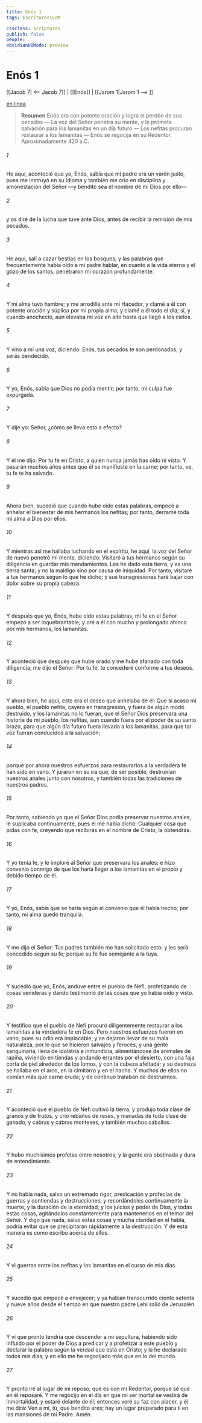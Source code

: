 ```yaml
---
title: Enós 1
tags: Escrituras\LdM

cssclass: scriptures
publish: false
people:
obsidianUIMode: preview
---
```


# Enós 1
[[Jacob 7| <-- Jacob 7]] | [[Enós]] | [[Jarom 1|Jarom 1 --> ]]

[en línea](https://churchofjesuschrist.org/study/scriptures/bofm/enos/1?lang=spa)

> __Resumen__
Enós ora con potente oración y logra el perdón de sus pecados — La voz del Señor penetra su mente, y le promete salvación para los lamanitas en un día futuro — Los nefitas procuran restaurar a los lamanitas — Enós se regocija en su Redentor. Aproximadamente 420 a.C.

###### 1 
He aquí, aconteció que yo, Enós, sabía que mi padre era un varón justo, pues me instruyó en su idioma y también me crio en disciplina y amonestación del Señor —y bendito sea el nombre de mi Dios por ello—

###### 2 
y os diré de la lucha que tuve ante Dios, antes de recibir la remisión de mis pecados.

###### 3 
He aquí, salí a cazar bestias en los bosques; y las palabras que frecuentemente había oído a mi padre hablar, en cuanto a la vida eterna y el gozo de los santos, penetraron mi corazón profundamente.

###### 4 
Y mi alma tuvo hambre; y me arrodillé ante mi Hacedor, y clamé a él con potente oración y súplica por mi propia alma; y clamé a él todo el día; sí, y cuando anocheció, aún elevaba mi voz en alto hasta que llegó a los cielos.

###### 5 
Y vino a mí una voz, diciendo: Enós, tus pecados te son perdonados, y serás bendecido.

###### 6 
Y yo, Enós, sabía que Dios no podía mentir; por tanto, mi culpa fue expurgada.

###### 7 
Y dije yo: Señor, ¿cómo se lleva esto a efecto?

###### 8 
Y él me dijo: Por tu fe en Cristo, a quien nunca jamás has oído ni visto. Y pasarán muchos años antes que él se manifieste en la carne; por tanto, ve, tu fe te ha salvado.

###### 9 
Ahora bien, sucedió que cuando hube oído estas palabras, empecé a anhelar el bienestar de mis hermanos los nefitas; por tanto, derramé toda mi alma a Dios por ellos.

###### 10 
Y mientras así me hallaba luchando en el espíritu, he aquí, la voz del Señor de nuevo penetró mi mente, diciendo: Visitaré a tus hermanos según su diligencia en guardar mis mandamientos. Les he dado esta tierra, y es una tierra santa; y no la maldigo sino por causa de iniquidad. Por tanto, visitaré a tus hermanos según lo que he dicho; y sus transgresiones haré bajar con dolor sobre su propia cabeza.

###### 11 
Y después que yo, Enós, hube oído estas palabras, mi fe en el Señor empezó a ser inquebrantable; y oré a él con mucho y prolongado ahínco por mis hermanos, los lamanitas.

###### 12 
Y aconteció que después que hube orado y me hube afanado con toda diligencia, me dijo el Señor: Por tu fe, te concederé conforme a tus deseos.

###### 13 
Y ahora bien, he aquí, este era el deseo que anhelaba de él: Que si acaso mi pueblo, el pueblo nefita, cayera en transgresión, y fuera de algún modo destruido, y los lamanitas no lo fueran, que el Señor Dios preservara una historia de mi pueblo, los nefitas, aun cuando fuera por el poder de su santo brazo, para que algún día futuro fuera llevada a los lamanitas, para que tal vez fueran conducidos a la salvación;

###### 14 
porque por ahora nuestros esfuerzos para restaurarlos a la verdadera fe han sido en vano. Y juraron en su ira que, de ser posible, destruirían nuestros anales junto con nosotros, y también todas las tradiciones de nuestros padres.

###### 15 
Por tanto, sabiendo yo que el Señor Dios podía preservar nuestros anales, le suplicaba continuamente, pues él me había dicho: Cualquier cosa que pidas con fe, creyendo que recibirás en el nombre de Cristo, la obtendrás.

###### 16 
Y yo tenía fe, y le imploré al Señor que preservara los anales; e hizo convenio conmigo de que los haría llegar a los lamanitas en el propio y debido tiempo de él.

###### 17 
Y yo, Enós, sabía que se haría según el convenio que él había hecho; por tanto, mi alma quedó tranquila.

###### 18 
Y me dijo el Señor: Tus padres también me han solicitado esto; y les será concedido según su fe; porque su fe fue semejante a la tuya.

###### 19 
Y sucedió que yo, Enós, anduve entre el pueblo de Nefi, profetizando de cosas venideras y dando testimonio de las cosas que yo había oído y visto.

###### 20 
Y testifico que el pueblo de Nefi procuró diligentemente restaurar a los lamanitas a la verdadera fe en Dios. Pero nuestros esfuerzos fueron en vano, pues su odio era implacable, y se dejaron llevar de su mala naturaleza, por lo que se hicieron salvajes y feroces, y una gente sanguinaria, llena de idolatría e inmundicia, alimentándose de animales de rapiña, viviendo en tiendas y andando errantes por el desierto, con una faja corta de piel alrededor de los lomos, y con la cabeza afeitada; y su destreza se hallaba en el arco, en la cimitarra y en el hacha. Y muchos de ellos no comían más que carne cruda; y de continuo trataban de destruirnos.

###### 21 
Y aconteció que el pueblo de Nefi cultivó la tierra, y produjo toda clase de granos y de frutos, y crio rebaños de reses, y manadas de toda clase de ganado, y cabras y cabras monteses, y también muchos caballos.

###### 22 
Y hubo muchísimos profetas entre nosotros; y la gente era obstinada y dura de entendimiento.

###### 23 
Y no había nada, salvo un extremado rigor, predicación y profecías de guerras y contiendas y destrucciones, y recordándoles continuamente la muerte, y la duración de la eternidad, y los juicios y poder de Dios, y todas estas cosas, agitándolos constantemente para mantenerlos en el temor del Señor. Y digo que nada, salvo estas cosas y mucha claridad en el habla, podría evitar que se precipitaran rápidamente a la destrucción. Y de esta manera es como escribo acerca de ellos.

###### 24 
Y vi guerras entre los nefitas y los lamanitas en el curso de mis días.

###### 25 
Y sucedió que empecé a envejecer; y ya habían transcurrido ciento setenta y nueve años desde el tiempo en que nuestro padre Lehi salió de Jerusalén.

###### 26 
Y vi que pronto tendría que descender a mi sepultura, habiendo sido influido por el poder de Dios a predicar y a profetizar a este pueblo y declarar la palabra según la verdad que está en Cristo; y la he declarado todos mis días, y en ello me he regocijado más que en lo del mundo.

###### 27 
Y pronto iré al lugar de mi reposo, que es con mi Redentor, porque sé que en él reposaré. Y me regocijo en el día en que mi ser mortal se vestirá de inmortalidad, y estaré delante de él; entonces veré su faz con placer, y él me dirá: Ven a mí, tú, que bendito eres; hay un lugar preparado para ti en las mansiones de mi Padre. Amén.

